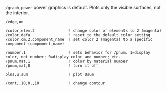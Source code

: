 `/graph,power` power graphics is default. Plots only the visible surfaces, not the interior.


```
/edge,on

/color,elem,2               ! change color of elements to 2 (magenta)
/color,defa                 ! reset to the default color setting
/color,cm,2,component_name  ! set color 2 (magenta) to a specific component (component_name)

/number,1                   ! sets behavior for /pnum. 1=display color, not number; 0=display color and number; etc.
/pnum,mat,1                 ! color by material number
/pnum,mat,0                 ! turn it off

plns,u,sum                  ! plot Usum

/cont,,10,0,,10             ! change contour
```

